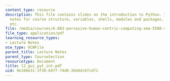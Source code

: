```yaml
---
content_type: resource
description: This file contains slides on the introduction to Python. It contains
  notes for course structure, variables, shells, modules and packages, exceptions
  etc.
file: /media/courses/6-883-pervasive-human-centric-computing-sma-5508-spring-2006/9e346e313f38647f74d026d4dc6fcd71_l2_gui_pyt_int.pdf
file_type: application/pdf
learning_resource_types:
- Lecture Notes
ocw_type: OCWFile
parent_title: Lecture Notes
parent_type: CourseSection
resourcetype: Document
title: l2_gui_pyt_int.pdf
uid: 9e346e31-3f38-647f-74d0-26d4dc6fcd71
---
```

